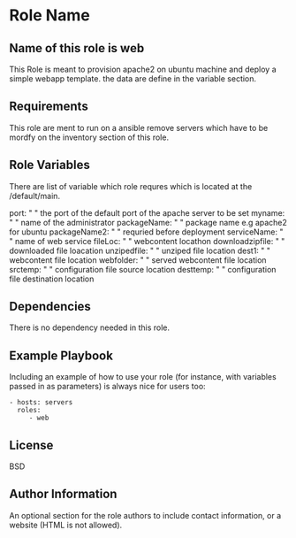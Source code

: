 Role Name
=========

## Name of this role is web
This Role is meant to provision apache2 on ubuntu machine and deploy a simple webapp template.
the data are define in the variable section.

Requirements
------------

This role are ment to run on a ansible remove servers which have to be mordfy on the inventory section of this role.

Role Variables
--------------

There are list of variable which role requres which is located at the /default/main.

port: 			" " 	 the port of the default port of the apache server to be set
myname: 		" " 	 name of the administrator
packageName: 		" " 	 package name e.g apache2 for ubuntu
packageName2: 		" "      requried before deployment
serviceName: 		" " 	 name of web service
fileLoc: 		" " 	 webcontent locathon
downloadzipfile:        " "  	 downloaded file loacation
unzipedfile: 		" "  	 unziped file location
dest1:     		" "      webcontent file location
webfolder: 		" "      served webcontent file location
srctemp: 		" "  	 configuration file source location
desttemp: 		" " 	 configuration file destination location

Dependencies
------------

There is no dependency needed in this role.

Example Playbook
----------------

Including an example of how to use your role (for instance, with variables passed in as parameters) is always nice for users too:

    - hosts: servers
      roles:
         - web

License
-------

BSD

Author Information
------------------

An optional section for the role authors to include contact information, or a website (HTML is not allowed).
